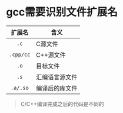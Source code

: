 # gcc需要识别文件扩展名

| 扩展名 | 含义 |
| :----: | ---- |
| `.c` | C源文件|
|`.cpp/cc` | C++源文件
| `.o` | 目标文件
| `.s` | 汇编语言源文件
| `.a/.so` | 编译后的库文件

> C/C++编译完成之后的代码是不同的
